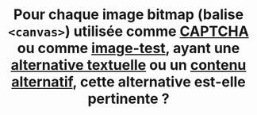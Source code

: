 ---
title: Pour chaque image bitmap (balise `<canvas>`) utilisée comme [CAPTCHA](#captcha) ou comme [image-test](#image-test), ayant une [alternative textuelle](#alternative-textuelle-image) ou un [contenu alternatif](#contenu-alternatif), cette alternative est-elle pertinente ?
steps:
- S’il est présent, le contenu de l’attribut `alt` est pertinent ;
- S’il est présent, le contenu de l’attribut `title` est pertinent ;
- S’il est présent, le contenu de l’attribut WAI-ARIA `aria-label` est pertinent ;
- S’il est présent, le [passage de texte](#passage-de-texte-lie-par-aria-labelledby-ou-aria-describedby) associé via l’attribut WAI-ARIA `aria-labelledby` est pertinent ;
- S’il est présent le [contenu alternatif](#contenu-alternatif) est pertinent.
---